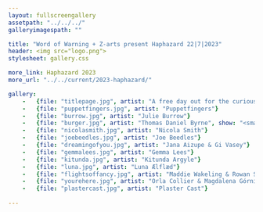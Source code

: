 ```yaml
---
layout: fullscreengallery
assetpath: "../../../"
galleryimagespath: ""

title: "Word of Warning + Z-arts present Haphazard 22|7|2023"
header: <img src="logo.png">
stylesheet: gallery.css

more_link: Haphazard 2023
more_url: "../../current/2023-haphazard/"

gallery:
    -   {file: "titlepage.jpg", artist: "A free day out for the curious of all ages, Sat 22 Jul at Z-arts.", show: "<small>Image: Nicola Smith Haphazard 2019</small>"}
    -   {file: "puppetfingers.jpg", artist: "Puppetfingers"}
    -   {file: "burrow.jpg", artist: "Julie Burrow"}
    -   {file: "burger.jpg", artist: "Thomas Daniel Byrne", show: "<small>Image: Poppy Phelps</small>"} 
    -   {file: "nicolasmith.jpg", artist: "Nicola Smith"}
    -   {file: "joebeedles.jpg", artist: "Joe Beedles"}
    -   {file: "dreamingofyou.jpg", artist: "Jana Aizupe & Gi Vasey"}
    -   {file: "gemmalees.jpg", artist: "Gemma Lees"}
    -   {file: "kitunda.jpg", artist: "Kitunda Argyle"}
    -   {file: "luna.jpg", artist: "Luna Ælflæd"}
    -   {file: "flightsoffancy.jpg", artist: "Maddie Wakeling & Rowan Szulek"}
    -   {file: "yourehere.jpg", artist: "Orla Collier & Magdalena Górnikiewicz"}
    -   {file: "plastercast.jpg", artist: "Plaster Cast"}
     
---
```

